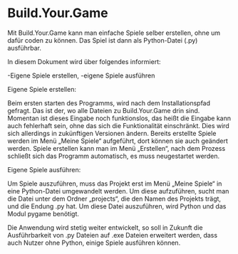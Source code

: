 # Build.Your.Game
Mit Build.Your.Game kann man einfache Spiele selber erstellen, ohne um dafür coden zu können. Das Spiel ist dann als Python-Datei (.py) ausführbar.

In diesem Dokument wird über folgendes informiert:

-Eigene Spiele erstellen, 
-eigene Spiele ausführen 

Eigene Spiele erstellen:

Beim ersten starten des Programms, wird nach dem Installationspfad gefragt. Das ist der, wo alle Dateien zu Build.Your.Game drin sind. Momentan ist dieses Eingabe noch funktionslos, das heißt die Eingabe kann auch fehlerhaft sein, ohne das sich die Funktionalität einschränkt. Dies wird sich allerdings in zukünftigen Versionen ändern.
Bereits erstellte Spiele werden im Menü „Meine Spiele“ aufgeführt, dort können sie auch geändert werden.
Spiele erstellen kann man im Menü „Erstellen“, nach dem Prozess schließt sich das Programm automatisch, es muss neugestartet werden.

Eigene Spiele ausführen:

Um Spiele auszuführen, muss das Projekt erst im Menü „Meine Spiele“ in eine Python-Datei umgewandelt werden.
Um diese aufzuführen, sucht man die Datei unter dem Ordner „projects“, die den Namen des Projekts trägt, und die Endung .py hat. Um diese Datei auszuführen, wird Python und das Modul pygame benötigt.

Die Anwendung wird stetig weiter entwickelt, so soll in Zukunft die Ausführbarkeit von .py Dateien auf .exe Dateien erweitert werden, dass auch Nutzer ohne Python, einige Spiele ausführen können.
